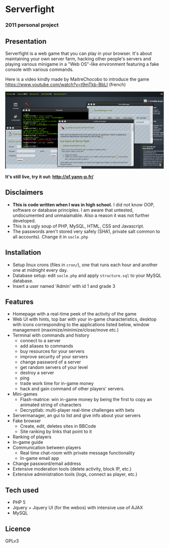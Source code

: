# Serverfight
### 2011 personal project

## Presentation

Serverfight is a web game that you can play in your browser. It's about maintaining your own server farm, hacking other people's servers and playing various minigame in a "Web OS"-like environment featuring a fake console with various commands.

Here is a video kindly made by MaitreChocobo
 to introduce the game https://www.youtube.com/watch?v=t9mTkb-BbLI (french)


![Screenshot](presentation.png)

**It's still live, try it out: http://sf.yann-p.fr/**

## Disclaimers
- **This is code written when I was in high school.** I did not know OOP, software or database principles. I am aware that untested, undocumented and unmaiainable. Also a reason it was not further developed.
- This is a ugly soup of PHP, MySQL, HTML, CSS and Javascript.
- The passwords aren't stored very safely (SHA1, private salt common to all accounts). Change it in `socle.php`

## Installation

* Setup linux crons (files in `cron/`), one that runs each hour and another one at midnight every day.
* Database setup: edit `socle.php` and apply `structure.sql` to your MySQL database.
* Insert a user named 'Admin' with id 1 and grade 3

## Features

* Homepage with a real-time peek of the activity of the game
* Web UI with hints, top bar with your in-game characteristics, desktop with icons corresponding to the applications listed below, window management (maximize/minimize/close/move etc.)
* Terminal with commands and history
    * connect to a server
    * add aliases to commands
    * buy resources for your servers
    * improve security of your servers
    * change password of a server
    * get random servers of your level
    * destroy a server
    * ping
    * trade work time for in-game money
    * hack and gain command of other players' servers.
* Mini-games
    * Flash-matrice: win in-game money by being the first to copy an animated string of characters
    * Decryptlab: multi-player real-time challenges with bets
* Servermanager, an gui to list and give info about your servers
* Fake browser
    * Create, edit, deletes sites in BBCode
    * Site ranking by links that point to it
* Ranking of players
* In-game guide
* Communication between players
    * Real time chat-room with private message functionality
    * In-game email app
* Change password/email address
* Extensive moderation tools (delete activity, block IP, etc.)
* Extensive administration tools (logs, connect as player, etc.)

## Tech used

- PHP 5
- Jquery + Jquery UI (for the webos) with intensive use of AJAX
- MySQL

## Licence 
GPLv3